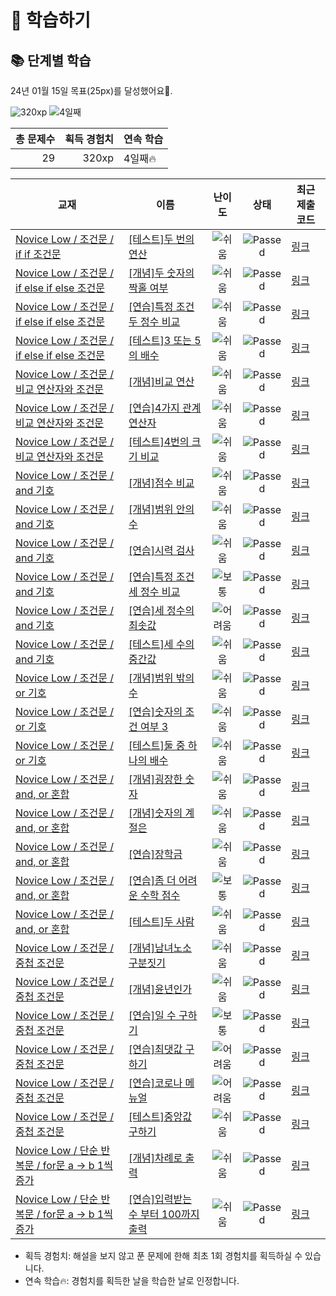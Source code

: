 # 📖 학습하기

## 📚 단계별 학습
24년 01월 15일 목표(25px)를 달성했어요🥳.

![320xp](https://img.shields.io/badge/EXP-320xp-%235cb85c.svg?for-the-badge)
![4일째](https://img.shields.io/badge/연속학습-4일째-%23E34F26.svg?for-the-badge)

|총 문제수|획득 경험치|연속 학습|
|---:|---:|---|
29|320xp|4일째🔥|

|교재|이름|난이도|상태|최근 제출 코드|
|---|---|:---:|:---:|---|
|[Novice Low / 조건문 / if if 조건문](https://www.codetree.ai/missions?missionId=4)|[[테스트]두 번의 연산](https://www.codetree.ai/missions/4/problems/two-operations)|![쉬움][easy]|![Passed][passed]|[링크](https://github.com/Tae-Trix/codetree-TILs/blob/main/240115/%EB%91%90%20%EB%B2%88%EC%9D%98%20%EC%97%B0%EC%82%B0/two-operations.py)|
|[Novice Low / 조건문 / if else if else 조건문](https://www.codetree.ai/missions?missionId=4)|[[개념]두 숫자의 짝홀 여부](https://www.codetree.ai/missions/4/problems/parity-of-two-numbers)|![쉬움][easy]|![Passed][passed]|[링크](https://github.com/Tae-Trix/codetree-TILs/blob/main/240115/%EB%91%90%20%EC%88%AB%EC%9E%90%EC%9D%98%20%EC%A7%9D%ED%99%80%20%EC%97%AC%EB%B6%80/parity-of-two-numbers.py)|
|[Novice Low / 조건문 / if else if else 조건문](https://www.codetree.ai/missions?missionId=4)|[[연습]특정 조건 두 정수 비교](https://www.codetree.ai/missions/4/problems/specific-comparison-of-two-natural-numbers)|![쉬움][easy]|![Passed][passed]|[링크](https://github.com/Tae-Trix/codetree-TILs/blob/main/240115/%ED%8A%B9%EC%A0%95%20%EC%A1%B0%EA%B1%B4%20%EB%91%90%20%EC%A0%95%EC%88%98%20%EB%B9%84%EA%B5%90/specific-comparison-of-two-natural-numbers.py)|
|[Novice Low / 조건문 / if else if else 조건문](https://www.codetree.ai/missions?missionId=4)|[[테스트]3 또는 5의 배수](https://www.codetree.ai/missions/4/problems/multiples-of-3-or-5)|![쉬움][easy]|![Passed][passed]|[링크](https://github.com/Tae-Trix/codetree-TILs/blob/main/240115/3%20%EB%98%90%EB%8A%94%205%EC%9D%98%20%EB%B0%B0%EC%88%98/multiples-of-3-or-5.py)|
|[Novice Low / 조건문 / 비교 연산자와 조건문](https://www.codetree.ai/missions?missionId=4)|[[개념]비교 연산](https://www.codetree.ai/missions/4/problems/comparison-operator)|![쉬움][easy]|![Passed][passed]|[링크](https://github.com/Tae-Trix/codetree-TILs/blob/main/240115/%EB%B9%84%EA%B5%90%20%EC%97%B0%EC%82%B0/comparison-operator.py)|
|[Novice Low / 조건문 / 비교 연산자와 조건문](https://www.codetree.ai/missions?missionId=4)|[[연습]4가지 관계연산자](https://www.codetree.ai/missions/4/problems/four-relational-operators)|![쉬움][easy]|![Passed][passed]|[링크](https://github.com/Tae-Trix/codetree-TILs/blob/main/240115/4%EA%B0%80%EC%A7%80%20%EA%B4%80%EA%B3%84%EC%97%B0%EC%82%B0%EC%9E%90/four-relational-operators.py)|
|[Novice Low / 조건문 / 비교 연산자와 조건문](https://www.codetree.ai/missions?missionId=4)|[[테스트]4번의 크기 비교](https://www.codetree.ai/missions/4/problems/4-time-comparison)|![쉬움][easy]|![Passed][passed]|[링크](https://github.com/Tae-Trix/codetree-TILs/blob/main/240115/4%EB%B2%88%EC%9D%98%20%ED%81%AC%EA%B8%B0%20%EB%B9%84%EA%B5%90/4-time-comparison.py)|
|[Novice Low / 조건문 / and 기호](https://www.codetree.ai/missions?missionId=4)|[[개념]점수 비교](https://www.codetree.ai/missions/4/problems/score-comparison)|![쉬움][easy]|![Passed][passed]|[링크](https://github.com/Tae-Trix/codetree-TILs/blob/main/240115/%EC%A0%90%EC%88%98%20%EB%B9%84%EA%B5%90/score-comparison.py)|
|[Novice Low / 조건문 / and 기호](https://www.codetree.ai/missions?missionId=4)|[[개념]범위 안의 수](https://www.codetree.ai/missions/4/problems/number-in-range)|![쉬움][easy]|![Passed][passed]|[링크](https://github.com/Tae-Trix/codetree-TILs/blob/main/240115/%EB%B2%94%EC%9C%84%20%EC%95%88%EC%9D%98%20%EC%88%98/number-in-range.py)|
|[Novice Low / 조건문 / and 기호](https://www.codetree.ai/missions?missionId=4)|[[연습]시력 검사](https://www.codetree.ai/missions/4/problems/eye-test)|![쉬움][easy]|![Passed][passed]|[링크](https://github.com/Tae-Trix/codetree-TILs/blob/main/240115/%EC%8B%9C%EB%A0%A5%20%EA%B2%80%EC%82%AC/eye-test.py)|
|[Novice Low / 조건문 / and 기호](https://www.codetree.ai/missions?missionId=4)|[[연습]특정 조건 세 정수 비교](https://www.codetree.ai/missions/4/problems/specific-comparison-of-three-natural-numbers)|![보통][medium]|![Passed][passed]|[링크](https://github.com/Tae-Trix/codetree-TILs/blob/main/240115/%ED%8A%B9%EC%A0%95%20%EC%A1%B0%EA%B1%B4%20%EC%84%B8%20%EC%A0%95%EC%88%98%20%EB%B9%84%EA%B5%90/specific-comparison-of-three-natural-numbers.py)|
|[Novice Low / 조건문 / and 기호](https://www.codetree.ai/missions?missionId=4)|[[연습]세 정수의 최솟값](https://www.codetree.ai/missions/4/problems/minimum-of-three-numbers)|![어려움][hard]|![Passed][passed]|[링크](https://github.com/Tae-Trix/codetree-TILs/blob/main/240115/%EC%84%B8%20%EC%A0%95%EC%88%98%EC%9D%98%20%EC%B5%9C%EC%86%9F%EA%B0%92/minimum-of-three-numbers.py)|
|[Novice Low / 조건문 / and 기호](https://www.codetree.ai/missions?missionId=4)|[[테스트]세 수의 중간값](https://www.codetree.ai/missions/4/problems/median-of-three-numbers)|![쉬움][easy]|![Passed][passed]|[링크](https://github.com/Tae-Trix/codetree-TILs/blob/main/240115/%EC%84%B8%20%EC%88%98%EC%9D%98%20%EC%A4%91%EA%B0%84%EA%B0%92/median-of-three-numbers.py)|
|[Novice Low / 조건문 / or 기호](https://www.codetree.ai/missions?missionId=4)|[[개념]범위 밖의 수](https://www.codetree.ai/missions/4/problems/number-out-of-range)|![쉬움][easy]|![Passed][passed]|[링크](https://github.com/Tae-Trix/codetree-TILs/blob/main/240115/%EB%B2%94%EC%9C%84%20%EB%B0%96%EC%9D%98%20%EC%88%98/number-out-of-range.py)|
|[Novice Low / 조건문 / or 기호](https://www.codetree.ai/missions?missionId=4)|[[연습]숫자의 조건 여부 3](https://www.codetree.ai/missions/4/problems/number's-condition-3)|![쉬움][easy]|![Passed][passed]|[링크](https://github.com/Tae-Trix/codetree-TILs/blob/main/240115/%EC%88%AB%EC%9E%90%EC%9D%98%20%EC%A1%B0%EA%B1%B4%20%EC%97%AC%EB%B6%80%203/number's-condition-3.py)|
|[Novice Low / 조건문 / or 기호](https://www.codetree.ai/missions?missionId=4)|[[테스트]둘 중 하나의 배수](https://www.codetree.ai/missions/4/problems/multiple-of-either)|![쉬움][easy]|![Passed][passed]|[링크](https://github.com/Tae-Trix/codetree-TILs/blob/main/240115/%EB%91%98%20%EC%A4%91%20%ED%95%98%EB%82%98%EC%9D%98%20%EB%B0%B0%EC%88%98/multiple-of-either.py)|
|[Novice Low / 조건문 / and, or 혼합](https://www.codetree.ai/missions?missionId=4)|[[개념]굉장한 숫자](https://www.codetree.ai/missions/4/problems/amazing-number)|![쉬움][easy]|![Passed][passed]|[링크](https://github.com/Tae-Trix/codetree-TILs/blob/main/240115/%EA%B5%89%EC%9E%A5%ED%95%9C%20%EC%88%AB%EC%9E%90/amazing-number.py)|
|[Novice Low / 조건문 / and, or 혼합](https://www.codetree.ai/missions?missionId=4)|[[개념]숫자의 계절은](https://www.codetree.ai/missions/4/problems/season-of-num)|![쉬움][easy]|![Passed][passed]|[링크](https://github.com/Tae-Trix/codetree-TILs/blob/main/240115/%EC%88%AB%EC%9E%90%EC%9D%98%20%EA%B3%84%EC%A0%88%EC%9D%80/season-of-num.py)|
|[Novice Low / 조건문 / and, or 혼합](https://www.codetree.ai/missions?missionId=4)|[[연습]장학금](https://www.codetree.ai/missions/4/problems/scholarship)|![쉬움][easy]|![Passed][passed]|[링크](https://github.com/Tae-Trix/codetree-TILs/blob/main/240115/%EC%9E%A5%ED%95%99%EA%B8%88/scholarship.py)|
|[Novice Low / 조건문 / and, or 혼합](https://www.codetree.ai/missions?missionId=4)|[[연습]좀 더 어려운 수학 점수](https://www.codetree.ai/missions/4/problems/math-scores-are-more-difficult)|![보통][medium]|![Passed][passed]|[링크](https://github.com/Tae-Trix/codetree-TILs/blob/main/240115/%EC%A2%80%20%EB%8D%94%20%EC%96%B4%EB%A0%A4%EC%9A%B4%20%EC%88%98%ED%95%99%20%EC%A0%90%EC%88%98/math-scores-are-more-difficult.py)|
|[Novice Low / 조건문 / and, or 혼합](https://www.codetree.ai/missions?missionId=4)|[[테스트]두 사람](https://www.codetree.ai/missions/4/problems/two-person)|![쉬움][easy]|![Passed][passed]|[링크](https://github.com/Tae-Trix/codetree-TILs/blob/main/240115/%EB%91%90%20%EC%82%AC%EB%9E%8C/two-person.py)|
|[Novice Low / 조건문 / 중첩 조건문](https://www.codetree.ai/missions?missionId=4)|[[개념]남녀노소 구분짓기](https://www.codetree.ai/missions/4/problems/sex-and-age)|![쉬움][easy]|![Passed][passed]|[링크](https://github.com/Tae-Trix/codetree-TILs/blob/main/240115/%EB%82%A8%EB%85%80%EB%85%B8%EC%86%8C%20%EA%B5%AC%EB%B6%84%EC%A7%93%EA%B8%B0/sex-and-age.py)|
|[Novice Low / 조건문 / 중첩 조건문](https://www.codetree.ai/missions?missionId=4)|[[개념]윤년인가](https://www.codetree.ai/missions/4/problems/is-leap-year)|![쉬움][easy]|![Passed][passed]|[링크](https://github.com/Tae-Trix/codetree-TILs/blob/main/240115/%EC%9C%A4%EB%85%84%EC%9D%B8%EA%B0%80/is-leap-year.py)|
|[Novice Low / 조건문 / 중첩 조건문](https://www.codetree.ai/missions?missionId=4)|[[연습]일 수 구하기](https://www.codetree.ai/missions/4/problems/number-of-days-in-month)|![보통][medium]|![Passed][passed]|[링크](https://github.com/Tae-Trix/codetree-TILs/blob/main/240115/%EC%9D%BC%20%EC%88%98%20%EA%B5%AC%ED%95%98%EA%B8%B0/number-of-days-in-month.py)|
|[Novice Low / 조건문 / 중첩 조건문](https://www.codetree.ai/missions?missionId=4)|[[연습]최댓값 구하기](https://www.codetree.ai/missions/4/problems/maximum-value)|![어려움][hard]|![Passed][passed]|[링크](https://github.com/Tae-Trix/codetree-TILs/blob/main/240115/%EC%B5%9C%EB%8C%93%EA%B0%92%20%EA%B5%AC%ED%95%98%EA%B8%B0/maximum-value.py)|
|[Novice Low / 조건문 / 중첩 조건문](https://www.codetree.ai/missions?missionId=4)|[[연습]코로나 메뉴얼](https://www.codetree.ai/missions/4/problems/covid-manual)|![어려움][hard]|![Passed][passed]|[링크](https://github.com/Tae-Trix/codetree-TILs/blob/main/240115/%EC%BD%94%EB%A1%9C%EB%82%98%20%EB%A9%94%EB%89%B4%EC%96%BC/covid-manual.py)|
|[Novice Low / 조건문 / 중첩 조건문](https://www.codetree.ai/missions?missionId=4)|[[테스트]중앙값 구하기](https://www.codetree.ai/missions/4/problems/find-the-median)|![쉬움][easy]|![Passed][passed]|[링크](https://github.com/Tae-Trix/codetree-TILs/blob/main/240115/%EC%A4%91%EC%95%99%EA%B0%92%20%EA%B5%AC%ED%95%98%EA%B8%B0/find-the-median.py)|
|[Novice Low / 단순 반복문 / for문 a → b 1씩 증가](https://www.codetree.ai/missions?missionId=4)|[[개념]차례로 출력](https://www.codetree.ai/missions/4/problems/print-in-order)|![쉬움][easy]|![Passed][passed]|[링크](https://github.com/Tae-Trix/codetree-TILs/blob/main/240115/%EC%B0%A8%EB%A1%80%EB%A1%9C%20%EC%B6%9C%EB%A0%A5/print-in-order.py)|
|[Novice Low / 단순 반복문 / for문 a → b 1씩 증가](https://www.codetree.ai/missions?missionId=4)|[[연습]입력받는 수 부터 100까지 출력](https://www.codetree.ai/missions/4/problems/print-number-from-given-num-to-100)|![쉬움][easy]|![Passed][passed]|[링크](https://github.com/Tae-Trix/codetree-TILs/blob/main/240115/%EC%9E%85%EB%A0%A5%EB%B0%9B%EB%8A%94%20%EC%88%98%20%EB%B6%80%ED%84%B0%20100%EA%B9%8C%EC%A7%80%20%EC%B6%9C%EB%A0%A5/print-number-from-given-num-to-100.py)|


* 획득 경험치: 해설을 보지 않고 푼 문제에 한해 최초 1회 경험치를 획득하실 수 있습니다.
* 연속 학습🔥: 경험치를 획득한 날을 학습한 날로 인정합니다.










[b5]: https://img.shields.io/badge/Bronze_5-%235D3E31.svg
[b4]: https://img.shields.io/badge/Bronze_4-%235D3E31.svg
[b3]: https://img.shields.io/badge/Bronze_3-%235D3E31.svg
[b2]: https://img.shields.io/badge/Bronze_2-%235D3E31.svg
[b1]: https://img.shields.io/badge/Bronze_1-%235D3E31.svg
[s5]: https://img.shields.io/badge/Silver_5-%23394960.svg
[s4]: https://img.shields.io/badge/Silver_4-%23394960.svg
[s3]: https://img.shields.io/badge/Silver_3-%23394960.svg
[s2]: https://img.shields.io/badge/Silver_2-%23394960.svg
[s1]: https://img.shields.io/badge/Silver_1-%23394960.svg
[g5]: https://img.shields.io/badge/Gold_5-%23FFC433.svg
[g4]: https://img.shields.io/badge/Gold_4-%23FFC433.svg
[g3]: https://img.shields.io/badge/Gold_3-%23FFC433.svg
[g2]: https://img.shields.io/badge/Gold_2-%23FFC433.svg
[g1]: https://img.shields.io/badge/Gold_1-%23FFC433.svg
[p5]: https://img.shields.io/badge/Platinum_5-%2376DDD8.svg
[p4]: https://img.shields.io/badge/Platinum_4-%2376DDD8.svg
[p3]: https://img.shields.io/badge/Platinum_3-%2376DDD8.svg
[p2]: https://img.shields.io/badge/Platinum_2-%2376DDD8.svg
[p1]: https://img.shields.io/badge/Platinum_1-%2376DDD8.svg
[passed]: https://img.shields.io/badge/Passed-%23009D27.svg
[failed]: https://img.shields.io/badge/Failed-%23D24D57.svg
[easy]: https://img.shields.io/badge/쉬움-%235cb85c.svg?for-the-badge
[medium]: https://img.shields.io/badge/보통-%23FFC433.svg?for-the-badge
[hard]: https://img.shields.io/badge/어려움-%23D24D57.svg?for-the-badge